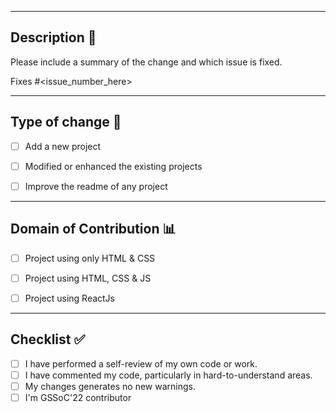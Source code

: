 <hr>

## Description 📜

Please include a summary of the change and which issue is fixed. 

Fixes #<issue_number_here>

<hr>

## Type of change 📝

<!----Please delete options that are not relevant.And in order to tick the check box just but x inside them for example [x] like this----->

- [ ] Add a new project
- [ ] Modified or enhanced the existing projects
- [ ] Improve the readme of any project


<hr>

## Domain of Contribution 📊

<!----Please delete options that are not relevant.And in order to tick the check box just but x inside them for example [x] like this----->

- [ ] Project using only HTML & CSS
- [ ] Project using HTML, CSS & JS
- [ ] Project using ReactJs


<hr>
 
## Checklist ✅

<!----Please delete options that are not relevant.And in order to tick the check box just but x inside them for example [x] like this----->

- [ ] I have performed a self-review of my own code or work.
- [ ] I have commented my code, particularly in hard-to-understand areas.
- [ ] My changes generates no new warnings.
- [ ] I'm GSSoC'22 contributor
